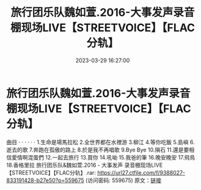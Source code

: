 ﻿---
title: 旅行团乐队魏如萱.2016-大事发声录音棚现场LIVE【STREETVOICE】【FLAC分轨】
date: 2023-03-29 16:27:00
categories: WAV车载音乐、镜像
tags: 华语中文
---
# 旅行团乐队魏如萱.2016-大事发声录音棚现场LIVE【STREETVOICE】【FLAC分轨】

曲目 · · · · · ·
1.生命是場馬拉松
2.全世界都在水裡游
3.柳江
4.等你吃飯
5.島嶼
6.逝去的歌
7.奔跑在孤傲的路上
8.於是我不再唱歌
9.Bye Bye
10.隕石
11.還是要相信愛情啊混蛋們
12.一起去旅行
13.買你
14.吼呦
15.我爸的筆
16.晚安晚安
17.飛鳥
18.香格里拉
旅行团乐队&魏如萱.2016 - 大事发声 录音棚现场LIVE【STREETVOICE】【FLAC分轨】.rar:
https://url27.ctfile.com/f/9388027-833191428-b27e50?p=559675
(访问密码: 559675)
原文：[链接](https://blog.sina.com.cn/s/blog_1647c7e760103117d.html)